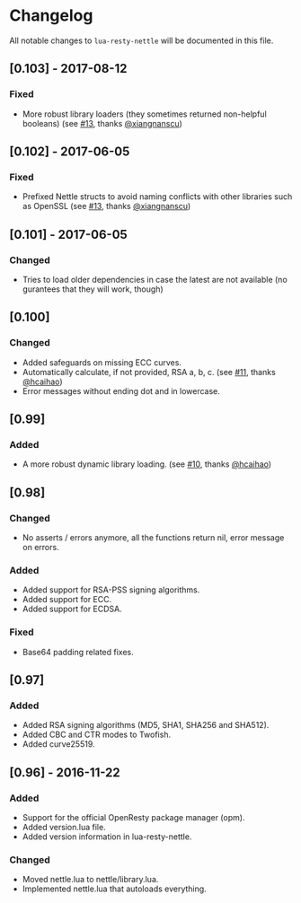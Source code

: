 # Changelog

All notable changes to `lua-resty-nettle` will be documented in this file.

## [0.103] - 2017-08-12
### Fixed
- More robust library loaders (they sometimes returned non-helpful booleans)
  (see [#13](https://github.com/bungle/lua-resty-nettle/issues/10),
     thanks [@xiangnanscu](https://github.com/xiangnanscu))

## [0.102] - 2017-06-05
### Fixed
- Prefixed Nettle structs to avoid naming conflicts with other
  libraries such as OpenSSL
  (see [#13](https://github.com/bungle/lua-resty-nettle/issues/10),
   thanks [@xiangnanscu](https://github.com/xiangnanscu))

## [0.101] - 2017-06-05
### Changed
- Tries to load older dependencies in case the latest are not available
  (no gurantees that they will work, though)

## [0.100]
### Changed
- Added safeguards on missing ECC curves.
- Automatically calculate, if not provided, RSA a, b, c.
  (see [#11](https://github.com/bungle/lua-resty-nettle/issues/11),
   thanks [@hcaihao](https://github.com/hcaihao))
- Error messages without ending dot and in lowercase.

## [0.99]
### Added
- A more robust dynamic library loading.
  (see [#10](https://github.com/bungle/lua-resty-nettle/issues/10),
   thanks [@hcaihao](https://github.com/hcaihao))

## [0.98]
### Changed
- No asserts / errors anymore, all the functions return nil, error message
  on errors.
  
### Added  
- Added support for RSA-PSS signing algorithms.
- Added support for ECC.
- Added support for ECDSA.

### Fixed
- Base64 padding related fixes.

## [0.97] 
### Added
- Added RSA signing algorithms (MD5, SHA1, SHA256 and SHA512).
- Added CBC and CTR modes to Twofish.
- Added curve25519.

## [0.96] - 2016-11-22
### Added
- Support for the official OpenResty package manager (opm).
- Added version.lua file.
- Added version information in lua-resty-nettle.

### Changed
- Moved nettle.lua to nettle/library.lua.
- Implemented nettle.lua that autoloads everything.
